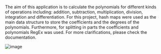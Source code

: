 The aim of this application is to calculate the polynomials for different kinds of operations including: addition, subtraction, multiplication, division, integration and differentiation. 
For this project, hash maps were used as the main data structure to store the coefficients and the degrees of the polynomials. Furthermore, for splitting in parts the coefficients and polynomials RegEx was used.
For more clarifications, please check the documentation.


![image](https://github.com/user-attachments/assets/17d1dee3-d630-4f06-8efe-4ff9ee6421f3)
